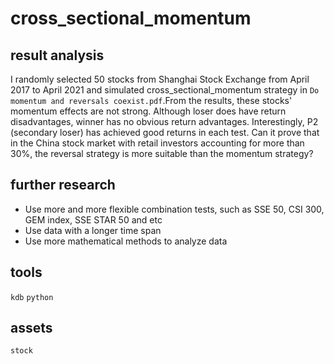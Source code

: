 # cross_sectional_momentum
## result analysis
I randomly selected 50 stocks from Shanghai Stock Exchange from April 2017 to April 2021 and simulated cross_sectional_momentum strategy in `Do momentum and reversals coexist.pdf`.From the results, these stocks' momentum effects are not strong. Although loser does have return disadvantages, winner has no obvious return advantages. Interestingly, P2 (secondary loser) has achieved good returns in each test. Can it prove that in the China stock market with retail investors accounting for more than 30%, the reversal strategy is more suitable than the momentum strategy?
## further research
* Use more and more flexible combination tests, such as SSE 50, CSI 300, GEM index, SSE STAR 50 and etc
* Use data with a longer time span
* Use more mathematical methods to analyze data
## tools
`kdb` `python` 
## assets
`stock` 
